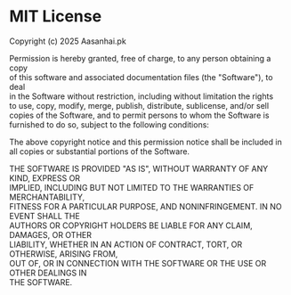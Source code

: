# MIT License

Copyright (c) 2025 Aasanhai.pk

Permission is hereby granted, free of charge, to any person obtaining a copy  
of this software and associated documentation files (the "Software"), to deal  
in the Software without restriction, including without limitation the rights  
to use, copy, modify, merge, publish, distribute, sublicense, and/or sell  
copies of the Software, and to permit persons to whom the Software is  
furnished to do so, subject to the following conditions:  

The above copyright notice and this permission notice shall be included in  
all copies or substantial portions of the Software.  

THE SOFTWARE IS PROVIDED "AS IS", WITHOUT WARRANTY OF ANY KIND, EXPRESS OR  
IMPLIED, INCLUDING BUT NOT LIMITED TO THE WARRANTIES OF MERCHANTABILITY,  
FITNESS FOR A PARTICULAR PURPOSE, AND NONINFRINGEMENT. IN NO EVENT SHALL THE  
AUTHORS OR COPYRIGHT HOLDERS BE LIABLE FOR ANY CLAIM, DAMAGES, OR OTHER  
LIABILITY, WHETHER IN AN ACTION OF CONTRACT, TORT, OR OTHERWISE, ARISING FROM,  
OUT OF, OR IN CONNECTION WITH THE SOFTWARE OR THE USE OR OTHER DEALINGS IN  
THE SOFTWARE.  

